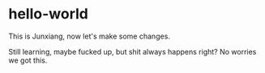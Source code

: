 # hello-world

This is Junxiang, now let's make some changes.

Still learning, maybe fucked up, but shit always happens right? No worries we got this.
